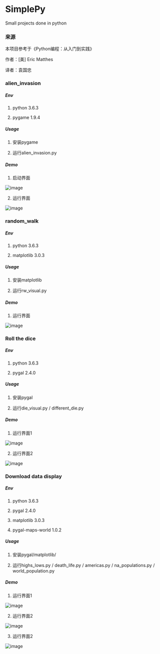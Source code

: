 # SimplePy
Small projects done in python

### 来源
本项目参考于《Python编程：从入门到实践》

作者：[美] Eric Matthes

译者：袁国忠

### alien_invasion
##### Env
1. python 3.6.3

2. pygame 1.9.4

##### Usage
1. 安装pygame

2. 运行alien_invasion.py

##### Demo
1. 启动界面

![image](https://github.com/eussi/SimplePy/blob/master/images/alien_invasion/invasion_demo_1.png)

2. 运行界面

![image](https://github.com/eussi/SimplePy/blob/master/images/alien_invasion/invasion_demo_2.png)

### random_walk
##### Env
1. python 3.6.3

2. matplotlib 3.0.3

##### Usage
1. 安装matplotlib

2. 运行rw_visual.py

##### Demo
1. 运行界面

![image](https://github.com/eussi/SimplePy/blob/master/images/random_walk/random_walk.png)

### Roll the dice
##### Env
1. python 3.6.3

2. pygal 2.4.0

##### Usage
1. 安装pygal

2. 运行die_visual.py / different_die.py

##### Demo
1. 运行界面1

![image](https://github.com/eussi/SimplePy/blob/master/images/die_visual/die_visual.png)

2. 运行界面2

![image](https://github.com/eussi/SimplePy/blob/master/images/die_visual/different_die.png)

### Download data display
##### Env
1. python 3.6.3

2. pygal 2.4.0

3. matplotlib 3.0.3

4. pygal-maps-world 1.0.2

##### Usage
1. 安装pygal/matplotlib/

2. 运行highs_lows.py / death_life.py / americas.py / na_populations.py / world_population.py

##### Demo
1. 运行界面1

![image](https://github.com/eussi/SimplePy/blob/master/images/download_data/life_expectancy.png)

2. 运行界面2

![image](https://github.com/eussi/SimplePy/blob/master/images/download_data/temp_thread.png)

3. 运行界面2

![image](https://github.com/eussi/SimplePy/blob/master/images/download_data/world_population.png)

